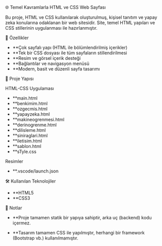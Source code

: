 🌐 Temel Kavramlarla HTML ve CSS Web Sayfası

Bu proje, HTML ve CSS kullanılarak oluşturulmuş, kişisel tanıtım ve yapay zeka konularına odaklanan bir web sitesidir.
Site, temel HTML yapıları ve CSS stillerinin uygulanması ile hazırlanmıştır.

🚀 Özellikler

- **Çok sayfalı yapı (HTML ile bölümlendirilmiş içerikler)
- **Tek bir CSS dosyası ile tüm sayfaların stillendirilmesi
- **Resim ve görsel içerik desteği
- **Bağlantılar ve navigasyon menüsü
- **Modern, basit ve düzenli sayfa tasarımı

📂 Proje Yapısı

HTML-CSS Uygulaması

- **main.html           
- **benkimim.html       
- **ozgecmis.html       
- **yapayzeka.html      
- **makineogrenmesi.html
- **derinogrenme.html   
- **dilisleme.html      
- **siniraglari.html    
- **iletisim.html       
- **sablon.html         
- **sTyle.css           

 Resimler

- **.vscode/launch.json 

🛠 Kullanılan Teknolojiler

- **HTML5
- **CSS3

📌 Notlar
- **Proje tamamen statik bir yapıya sahiptir, arka uç (backend) kodu içermez.

- **Tasarım tamamen CSS ile yapılmıştır, herhangi bir framework (Bootstrap vb.) kullanılmamıştır.
